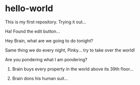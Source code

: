 # hello-world
This is my first repository. Trying it out...

Ha! Found the edit button... 

Hey Brain, what are we going to do tonight?

Same thing we do every night, Pinky... try to take over the world!

Are you pondering what I am pondering?

1) Brain buys every property in the world above its 39th floor...

2) Brain dons his human suit...
